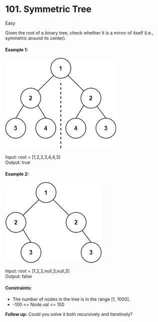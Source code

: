 # 101. Symmetric Tree

Easy

Given the root of a binary tree, check whether it is a mirror of itself (i.e., symmetric around its center).

 

#### Example 1:

<img src="symtree1.jpg" alt="hint" style="max-width: 100%; height: auto;"/>

Input: root = [1,2,2,3,4,4,3]  
Output: true
#### Example 2:

<img src="symtree2.jpg" alt="hint" style="max-width: 100%; height: auto;"/>

Input: root = [1,2,2,null,3,null,3]  
Output: false
 

#### Constraints:

- The number of nodes in the tree is in the range [1, 1000].
- -100 <= Node.val <= 100
 

**Follow up:** Could you solve it both recursively and iteratively?
